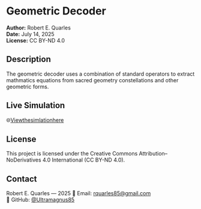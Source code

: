 # Geometric Decoder
**Author:** Robert E. Quarles  
**Date:** July 14, 2025  
**License:** CC BY-ND 4.0

## Description  
The geometric decoder uses a combination of standard operators to extract mathmatics equations from sacred geometry constellations and other geometric forms.

## Live Simulation  
🌐[Viewthesimlationhere](https://Ultramagnus85.github.io/GeometricDecoder/)

## License  
This project is licensed under the Creative Commons Attribution–NoDerivatives 4.0 International (CC BY-ND 4.0).

## Contact  
Robert E. Quarles — 2025
📧 Email: rquarles85@gmail.com  
🔗 GitHub: [@Ultramagnus85](https://github.com/Ultramagnus85)
